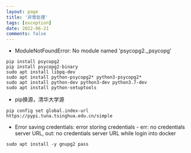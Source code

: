 ```yaml
---
layout: page
title: '异常处理'
tags: [exception]
date: 2022-06-21
comments: false
---
```


* ModuleNotFoundError: No module named 'psycopg2._psycopg'    
```
pip install psycopg2
pip install psycopg2-binary 
sudo apt install libpq-dev
sudo apt install python-psycopg2* python3-psycopg2*  
sudo apt install python-dev python3-dev python3.7-dev 
sudo apt install python-setuptools 
```
* pip换源，清华大学源    
```
pip config set global.index-url https://pypi.tuna.tsinghua.edu.cn/simple
```
* Error saving credentials: error storing credentials - err: no credentials server URL, out: no credentials server URL while login into docker 
```  
sudo apt install -y gnupg2 pass
```

